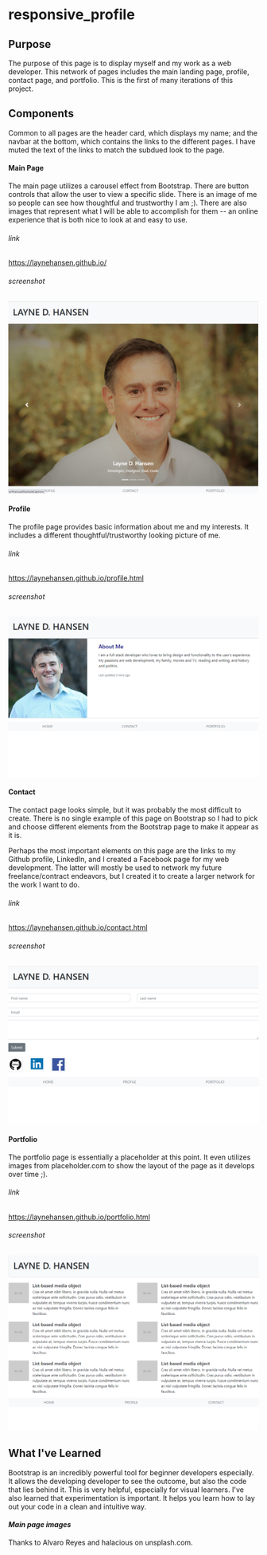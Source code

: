 # responsive_profile

## Purpose

The purpose of this page is to display myself and my work as a web developer. This network of pages includes the main landing page, profile, contact page, and portfolio. This is the first of many iterations of this project.

## Components

Common to all pages are the header card, which displays my name; and the navbar at the bottom, which contains the links to the different pages. I have muted the text of the links to match the subdued look to the page.

#### Main Page

The main page utilizes a carousel effect from Bootstrap. There are button controls that allow the user to view a specific slide. There is an image of me so people can see how thoughtful and trustworthy I am ;). There are also images that represent what I will be able to accomplish for them -- an online experience that is both nice to look at and easy to use.

###### link 
https://laynehansen.github.io/

###### screenshot 
![main page](./images/main_page_screenshot.png)

#### Profile

The profile page provides basic information about me and my interests. It includes a different thoughtful/trustworthy looking picture of me.

###### link 
https://laynehansen.github.io/profile.html

###### screenshot
![profile page](./images/profile_page_screenshot.png)

#### Contact 

The contact page looks simple, but it was probably the most difficult to create. There is no single example of this page on Bootstrap so I had to pick and choose different elements from the Bootstrap page to make it appear as it is.

Perhaps the most important elements on this page are the links to my Github profile, LinkedIn, and I created a Facebook page for my web development. The latter will mostly be used to network my future freelance/contract endeavors, but I created it to create a larger network for the work I want to do.

###### link
https://laynehansen.github.io/contact.html

###### screenshot
![profile page](./images/contact_page_screenshot.png)

#### Portfolio

The portfolio page is essentially a placeholder at this point. It even utilizes images from placeholder.com to show the layout of the page as it develops over time ;). 

###### link
https://laynehansen.github.io/portfolio.html

###### screenshot
![profile page](./images/portfolio_page_screenshot.png)


## What I've Learned

Bootstrap is an incredibly powerful tool for beginner developers especially. It allows the developing developer to see the outcome, but also the code that lies behind it. This is very helpful, especially for visual learners. I've also learned that experimentation is important. It helps you learn how to lay out your code in a clean and intuitive way.

#### ***Main page images***
Thanks to Alvaro Reyes and halacious on unsplash.com.

